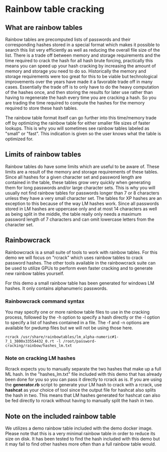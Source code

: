 # Rainbow table cracking
## What are rainbow tables
Rainbow tables are precomputed lists of passwords and their corresponding hashes stored in a special format which makes it possible to search this list very efficiently as well as reducing the overall file size of the list. There is a trade off between memory and storage requirements and the time required to crack the hash for all hash brute forcing, practically this means you can speed up your hash cracking by increasing the amount of memory and storage you need to do so. Historically the memory and storage requirements were too great for this to be viable but technological improvements over the years have made it a favorable trade off in many cases. Essentially the trade off is to only have to do the heavy computation of the hashes once, and then storing the results for later use rather than having to regenerate the hash every time you are cracking a hash. So you are trading the time required to compute the hashes for the memory required to store these hash tables.

The rainbow table format itself can go further into this time/memory trade off by optimizing the rainbow table for either smaller file sizes of faster lookups. This is why you will sometimes see rainbow tables labeled as "small" or "fast". This indication is given so the user knows what the table is optimized for.

## Limits of rainbow tables
Rainbow tables do have some limits which are useful to be aware of. These limits are a result of the memory and storage requirements of these tables. Since all hashes for a given character set and password length are contained in the table, these tables grow very quickly when generating them for long passwords and/or large character sets. This is why you will usually not find rainbow tables for passwords longer than 7 or 8 characters unless they have a very small character set. The tables for XP hashes are an exception to this because of the way LM hashes work. Since all passwords stored in LM hashes are uppercase only and at most 14 characters as well as being split in the middle, the table really only needs a maximum password length of 7 characters and can omit lowercase letters from the character set.

## Rainbowcrack
Rainbowcrack is a small suite of tools to work with rainbow tables. For this demo we will focus on "rcrack" which uses rainbow tables to crack password hashes. The other tools available in the rainbowcrack suite can be used to utilize GPUs to perform even faster cracking and to generate new rainbow tables yourself.

For this demo a small rainbow table has been generated for windows LM hashes. It only contains alphanumeric passwords.

### Rainbowcrack command syntax
You may specify one or more rainbow table files to use in the cracking process, followed by the -h option to specify a hash directly or the -l option to specify a list of hashes contained in a file. The -f and -n options are available for pwdump files but we will not be using those here.
```
rcrack /usr/share/rainbowtables/lm_alpha-numeric#1-7_1_3800x33554432_0.rt -l /root/password-cracking/rainbow/hashes_lm.txt
```
### Note on cracking LM hashes
Rcrack expects you to manually separate the two hashes that make up a full ML hash. In the "hashes_lm.txt" file included with this demo that has already been done for you so you can pass it directly to rcrack as is.
If you are using the **generator.rb** script to generate your LM hash to crack with a rcrack, use **hashcat** as your choice of tool since the output file for hashcat also splits the hash in two. This means that LM hashes generated for hashcat can also be fed directly to rcrack without having to manually split the hash in two.

## Note on the included rainbow table
We utilizes a demo rainbow table included with the demo docker image. Please note that this is a very minimal rainbow table in order to reduce its size on disk. It has been tested to find the hash included with this demo but it may fail to find other hashes more often than a full rainbow table would.